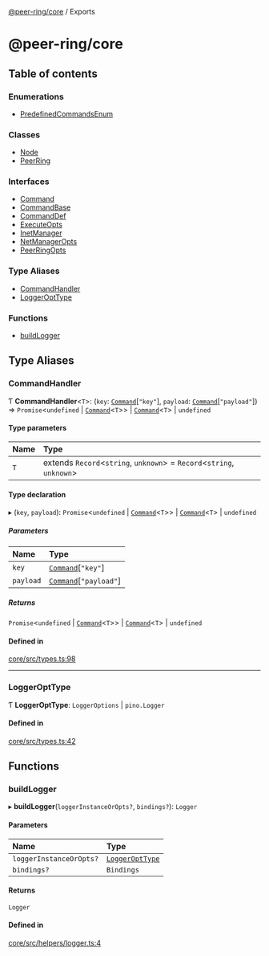 [@peer-ring/core](README.md) / Exports

# @peer-ring/core

## Table of contents

### Enumerations

- [PredefinedCommandsEnum](enums/PredefinedCommandsEnum.md)

### Classes

- [Node](classes/Node.md)
- [PeerRing](classes/PeerRing.md)

### Interfaces

- [Command](interfaces/Command.md)
- [CommandBase](interfaces/CommandBase.md)
- [CommandDef](interfaces/CommandDef.md)
- [ExecuteOpts](interfaces/ExecuteOpts.md)
- [InetManager](interfaces/InetManager.md)
- [NetManagerOpts](interfaces/NetManagerOpts.md)
- [PeerRingOpts](interfaces/PeerRingOpts.md)

### Type Aliases

- [CommandHandler](modules.md#commandhandler)
- [LoggerOptType](modules.md#loggeropttype)

### Functions

- [buildLogger](modules.md#buildlogger)

## Type Aliases

### CommandHandler

Ƭ **CommandHandler**\<`T`\>: (`key`: [`Command`](interfaces/Command.md)[``"key"``], `payload`: [`Command`](interfaces/Command.md)[``"payload"``]) => `Promise`\<`undefined` \| [`Command`](interfaces/Command.md)\<`T`\>\> \| [`Command`](interfaces/Command.md)\<`T`\> \| `undefined`

#### Type parameters

| Name | Type |
| :------ | :------ |
| `T` | extends `Record`\<`string`, `unknown`\> = `Record`\<`string`, `unknown`\> |

#### Type declaration

▸ (`key`, `payload`): `Promise`\<`undefined` \| [`Command`](interfaces/Command.md)\<`T`\>\> \| [`Command`](interfaces/Command.md)\<`T`\> \| `undefined`

##### Parameters

| Name | Type |
| :------ | :------ |
| `key` | [`Command`](interfaces/Command.md)[``"key"``] |
| `payload` | [`Command`](interfaces/Command.md)[``"payload"``] |

##### Returns

`Promise`\<`undefined` \| [`Command`](interfaces/Command.md)\<`T`\>\> \| [`Command`](interfaces/Command.md)\<`T`\> \| `undefined`

#### Defined in

[core/src/types.ts:98](https://github.com/mahendraHegde/peer-ring/blob/a34a79cc00dcfece3dd7053087438426a58bff61/packages/core/src/types.ts#L98)

___

### LoggerOptType

Ƭ **LoggerOptType**: `LoggerOptions` \| `pino.Logger`

#### Defined in

[core/src/types.ts:42](https://github.com/mahendraHegde/peer-ring/blob/a34a79cc00dcfece3dd7053087438426a58bff61/packages/core/src/types.ts#L42)

## Functions

### buildLogger

▸ **buildLogger**(`loggerInstanceOrOpts?`, `bindings?`): `Logger`

#### Parameters

| Name | Type |
| :------ | :------ |
| `loggerInstanceOrOpts?` | [`LoggerOptType`](modules.md#loggeropttype) |
| `bindings?` | `Bindings` |

#### Returns

`Logger`

#### Defined in

[core/src/helpers/logger.ts:4](https://github.com/mahendraHegde/peer-ring/blob/a34a79cc00dcfece3dd7053087438426a58bff61/packages/core/src/helpers/logger.ts#L4)
